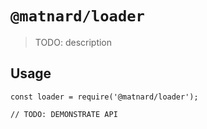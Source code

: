 # `@matnard/loader`

> TODO: description

## Usage

```
const loader = require('@matnard/loader');

// TODO: DEMONSTRATE API
```
